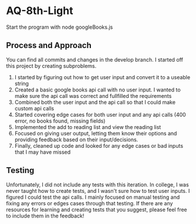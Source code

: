 # AQ-8th-Light

Start the program with node googleBooks.js

## Process and Approach 

You can find all commits and changes in the develop branch. I started off this project by creating subproblems. 

1. I started by figuring out how to get user input and convert it to a useable string
2. Created a basic google books api call with no user input. I wanted to make sure the api call was correct and fullfilled the requirements 
3. Combined both the user input and the api call so that I could make custom api calls
4. Started covering edge cases for both user input and any api calls (400 error, no books found, missing fields)
5. Implemented the add to reading list and view the reading list 
6. Focused on giving user output, letting them know their options and providing feedback based on their input/decisions.
7. Finally, cleaned up code and looked for any edge cases or bad inputs that I may have missed

## Testing 

Unfortunately, I did not include any tests with this iteration. In college, I was never taught how to create tests, and I wasn't sure how to test user
inputs. I figured I could test the api calls. I mainly focused on manual testing and fixing any errors or edges cases through that testing. 
If there are any resources for learning and creating tests that you suggest, please feel free to include them in the feedback!
